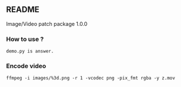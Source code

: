 ## README

Image/Video patch package 1.0.0

### How to use ?
    demo.py is answer.

### Encode video
```
ffmpeg -i images/%3d.png -r 1 -vcodec png -pix_fmt rgba -y z.mov
```
